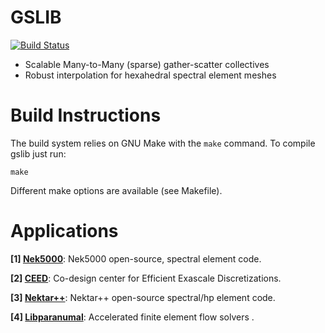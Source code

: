 # GSLIB 

[![Build Status](https://travis-ci.org/gslib/gslib.svg?branch=master)](https://travis-ci.org/gslib/gslib)

* Scalable Many-to-Many (sparse) gather-scatter collectives
* Robust interpolation for hexahedral spectral element meshes

# Build Instructions

The build system relies on GNU Make with the `make` command. To compile gslib just run:

```
make
```

Different make options are available (see Makefile).

# Applications

**\[1]&#160;[Nek5000](https://nek5000.mcs.anl.gov/)**: Nek5000 open-source, spectral element code.

**\[2]&#160;[CEED](http://ceed.exascaleproject.org/)**: Co-design center for Efficient Exascale Discretizations.

**\[3]&#160;[Nektar++](http://www.nektar.info)**: Nektar++ open-source spectral/hp element code.

**\[4]&#160;[Libparanumal](https://github.com/paranumal/libparanumal)**: Accelerated finite element flow solvers .
